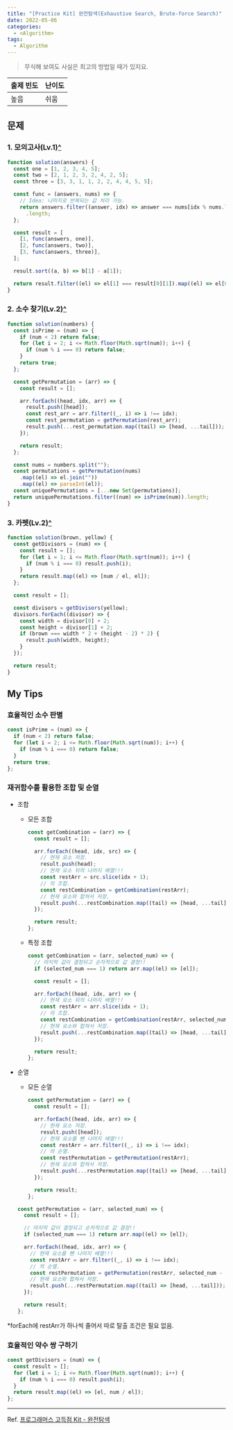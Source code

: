 ```yaml
---
title: "[Practice Kit] 완전탐색(Exhaustive Search, Brute-force Search)"
date: 2022-05-06
categories:
  - <Algorithm>
tags:
  - Algorithm
---
```


> 무식해 보여도 사실은 최고의 방법일 때가 있지요.

| 출제 빈도 | 난이도 |
| --------- | ------ |
| 높음      | 쉬움   |

## 문제

### 1. 모의고사(Lv.1)[^](https://programmers.co.kr/learn/courses/30/lessons/42840?language=javascript)

```js
function solution(answers) {
  const one = [1, 2, 3, 4, 5];
  const two = [2, 1, 2, 3, 2, 4, 2, 5];
  const three = [3, 3, 1, 1, 2, 2, 4, 4, 5, 5];

  const func = (answers, nums) => {
    // Idea: 나머지로 반복되는 값 처리 가능.
    return answers.filter((answer, idx) => answer === nums[idx % nums.length])
      .length;
  };

  const result = [
    [1, func(answers, one)],
    [2, func(answers, two)],
    [3, func(answers, three)],
  ];

  result.sort((a, b) => b[1] - a[1]);

  return result.filter((el) => el[1] === result[0][1]).map((el) => el[0]);
}
```

### 2. 소수 찾기(Lv.2)[^](https://programmers.co.kr/learn/courses/30/lessons/42839?language=javascript)

```js
function solution(numbers) {
  const isPrime = (num) => {
    if (num < 2) return false;
    for (let i = 2; i <= Math.floor(Math.sqrt(num)); i++) {
      if (num % i === 0) return false;
    }
    return true;
  };

  const getPermutation = (arr) => {
    const result = [];

    arr.forEach((head, idx, arr) => {
      result.push([head]);
      const rest_arr = arr.filter((_, i) => i !== idx);
      const rest_permutation = getPermutation(rest_arr);
      result.push(...rest_permutation.map((tail) => [head, ...tail]));
    });

    return result;
  };

  const nums = numbers.split("");
  const permutations = getPermutation(nums)
    .map((el) => el.join(""))
    .map((el) => parseInt(el));
  const uniquePermutations = [...new Set(permutations)];
  return uniquePermutations.filter((num) => isPrime(num)).length;
}
```

### 3. 카펫(Lv.2)[^](https://programmers.co.kr/learn/courses/30/lessons/42842?language=javascript)

```js
function solution(brown, yellow) {
  const getDivisors = (num) => {
    const result = [];
    for (let i = 1; i <= Math.floor(Math.sqrt(num)); i++) {
      if (num % i === 0) result.push(i);
    }
    return result.map((el) => [num / el, el]);
  };

  const result = [];

  const divisors = getDivisors(yellow);
  divisors.forEach((divisor) => {
    const width = divisor[0] + 2;
    const height = divisor[1] + 2;
    if (brown === width * 2 + (height - 2) * 2) {
      result.push(width, height);
    }
  });

  return result;
}
```

## My Tips

### 효율적인 소수 판별

```js
const isPrime = (num) => {
  if (num < 2) return false;
  for (let i = 2; i <= Math.floor(Math.sqrt(num)); i++) {
    if (num % i === 0) return false;
  }
  return true;
};
```

### 재귀함수를 활용한 조합 및 순열

- 조합

  - 모든 조합

    ```js
    const getCombination = (arr) => {
      const result = [];

      arr.forEach((head, idx, src) => {
        // 현재 요소 저장.
        result.push(head);
        // 현재 요소 뒤의 나머지 배열!!!
        const restArr = src.slice(idx + 1);
        // 의 조합.
        const restCombination = getCombination(restArr);
        // 현재 요소와 합쳐서 저장.
        result.push(...restCombination.map((tail) => [head, ...tail]));
      });

      return result;
    };
    ```

  - 특정 조합

    ```js
    const getCombination = (arr, selected_num) => {
      // 마지막 값이 결정되고 순차적으로 값 결정!!
      if (selected_num === 1) return arr.map((el) => [el]);

      const result = [];

      arr.forEach((head, idx, arr) => {
        // 현재 요소 뒤의 나머지 배열!!!
        const restArr = arr.slice(idx + 1);
        // 의 조합.
        const restCombination = getCombination(restArr, selected_num - 1);
        // 현재 요소와 합쳐서 저장.
        result.push(...restCombination.map((tail) => [head, ...tail]));
      });

      return result;
    };
    ```

- 순열

  - 모든 순열

    ```js
    const getPermutation = (arr) => {
      const result = [];

      arr.forEach((head, idx, arr) => {
        // 현재 요소 저장.
        result.push([head]);
        // 현재 요소를 뺀 나머지 배열!!!
        const restArr = arr.filter((_, i) => i !== idx);
        // 의 순열.
        const restPermutation = getPermutation(restArr);
        // 현재 요소와 합쳐서 저장.
        result.push(...restPermutation.map((tail) => [head, ...tail]));
      });

      return result;
    };
    ```

  ```js
  const getPermutation = (arr, selected_num) => {
    const result = [];

    // 마지막 값이 결정되고 순차적으로 값 결정!!
    if (selected_num === 1) return arr.map((el) => [el]);

    arr.forEach((head, idx, arr) => {
      // 현재 요소를 뺀 나머지 배열!!!
      const restArr = arr.filter((_, i) => i !== idx);
      // 의 순열.
      const restPermutation = getPermutation(restArr, selected_num - 1);
      // 현재 요소와 합쳐서 저장.
      result.push(...restPermutation.map((tail) => [head, ...tail]));
    });

    return result;
  };
  ```

\*forEach에 restArr가 하나씩 줄어서 따로 탈출 조건은 필요 없음.

### 효율적인 약수 쌍 구하기

```js
const getDivisors = (num) => {
  const result = [];
  for (let i = 1; i <= Math.floor(Math.sqrt(num)); i++) {
    if (num % i === 0) result.push(i);
  }
  return result.map((el) => [el, num / el]);
};
```

---

Ref. [프로그래머스 고득점 Kit - 완전탐색](https://programmers.co.kr/learn/courses/30/parts/12230)
